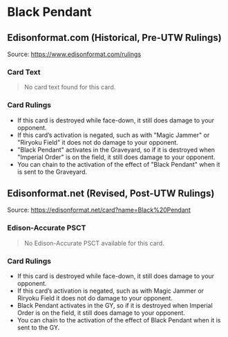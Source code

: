# Black Pendant

## Edisonformat.com (Historical, Pre-UTW Rulings)

Source: https://www.edisonformat.com/rulings

### Card Text

> No card text found for this card.

### Card Rulings

*   If this card is destroyed while face-down, it still does damage to your opponent.
*   If this card’s activation is negated, such as with "Magic Jammer" or "Riryoku Field" it does not do damage to your opponent.
*   "Black Pendant" activates in the Graveyard, so if it is destroyed when "Imperial Order" is on the field, it still does damage to your opponent.
*   You can chain to the activation of the effect of "Black Pendant" when it is sent to the Graveyard.

## Edisonformat.net (Revised, Post-UTW Rulings)

Source: https://edisonformat.net/card?name=Black%20Pendant

### Edison-Accurate PSCT

> No Edison-Accurate PSCT available for this card.

### Card Rulings

*   If this card is destroyed while face-down, it still does damage to your opponent.
*   If this card’s activation is negated, such as with Magic Jammer or Riryoku Field it does not do damage to your opponent.
*   Black Pendant activates in the GY, so if it is destroyed when Imperial Order is on the field, it still does damage to your opponent.
*   You can chain to the activation of the effect of Black Pendant when it is sent to the GY.
            